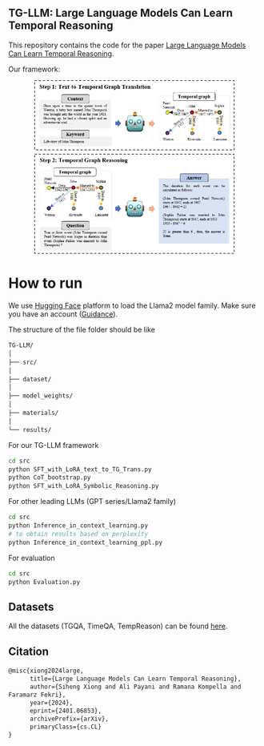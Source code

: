 ## TG-LLM: Large Language Models Can Learn Temporal Reasoning

This repository contains the code for the paper [Large Language Models Can Learn Temporal Reasoning](https://arxiv.org/pdf/2401.06853.pdf).

Our framework:

<p align="center">
  <img src='https://github.com/xiongsiheng/TG-LLM/blob/main/misc/Framework.png' width=400>
</p>

# How to run

We use [Hugging Face](https://huggingface.co/) platform to load the Llama2 model family. Make sure you have an account ([Guidance](https://huggingface.co/blog/llama2)).

The structure of the file folder should be like
```sh
TG-LLM/
│
├── src/
│
├── dataset/
│
├── model_weights/
│
├── materials/
│
└── results/
```

For our TG-LLM framework

```sh
cd src
python SFT_with_LoRA_text_to_TG_Trans.py
python CoT_bootstrap.py
python SFT_with_LoRA_Symbolic_Reasoning.py
```

For other leading LLMs (GPT series/Llama2 family)
```sh
cd src
python Inference_in_context_learning.py
# to obtain results based on perplexity
python Inference_in_context_learning_ppl.py
```

For evaluation
```sh
cd src
python Evaluation.py
```


## Datasets

All the datasets (TGQA, TimeQA, TempReason) can be found [here](https://huggingface.co/datasets/sxiong/TGQA).

## Citation
```
@misc{xiong2024large,
      title={Large Language Models Can Learn Temporal Reasoning}, 
      author={Siheng Xiong and Ali Payani and Ramana Kompella and Faramarz Fekri},
      year={2024},
      eprint={2401.06853},
      archivePrefix={arXiv},
      primaryClass={cs.CL}
}
```
